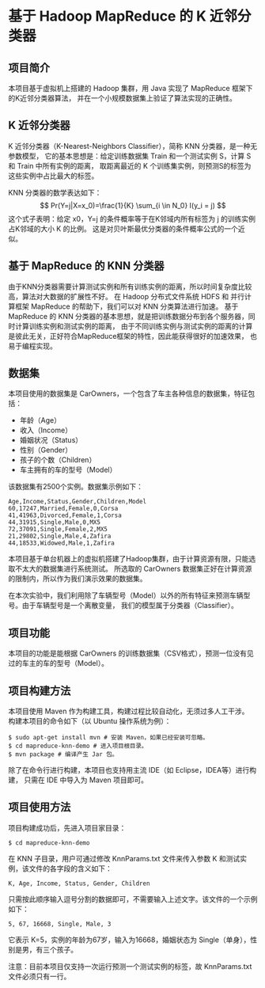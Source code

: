# 基于 Hadoop MapReduce 的 K 近邻分类器

## 项目简介

本项目基于虚拟机上搭建的 Hadoop 集群，用 Java 实现了 MapReduce 框架下的K近邻分类器算法，
并在一个小规模数据集上验证了算法实现的正确性。

## K 近邻分类器

K 近邻分类器（K-Nearest-Neighbors Classifier），简称 KNN 分类器，是一种无参数模型，
它的基本思想是：给定训练数据集 Train 和一个测试实例 S，计算 S 和 Train 中所有实例的距离，
取距离最近的 K 个训练集实例，则预测S的标签为这些实例中占比最大的标签。

KNN 分类器的数学表达如下：
$$
Pr(Y=j|X=x_0)=\frac{1}{K} \sum_{i \in N_0} I(y_i = j)
$$
这个式子表明：给定 x0，Y=j 的条件概率等于在K邻域内所有标签为 j 的训练实例占K邻域的大小 K 的比例。
这是对贝叶斯最优分类器的条件概率公式的一个近似。

## 基于 MapReduce 的 KNN 分类器

由于KNN分类器需要计算测试实例和所有训练实例的距离，所以时间复杂度比较高，算法对大数据的扩展性不好。
在 Hadoop 分布式文件系统 HDFS 和 并行计算框架 MapReduce 的帮助下，我们可以对 KNN 分类算法进行加速。
基于 MapReduce 的 KNN 分类器的基本思想，就是把训练数据分布到各个服务器，同时计算训练实例和测试实例的距离，
由于不同训练实例与测试实例的距离的计算是彼此无关，正好符合MapReduce框架的特性，因此能获得很好的加速效果，
也易于编程实现。


## 数据集

本项目使用的数据集是 CarOwners，一个包含了车主各种信息的数据集，特征包括：

- 年龄（Age）
- 收入（Income）
- 婚姻状况（Status）
- 性别（Gender）
- 孩子的个数（Children）
- 车主拥有的车的型号（Model）

该数据集有2500个实例。数据集示例如下：
```csv
Age,Income,Status,Gender,Children,Model
60,17247,Married,Female,0,Corsa
41,41963,Divorced,Female,1,Corsa
44,31915,Single,Male,0,MX5
72,37091,Single,Female,2,MX5
21,29802,Single,Male,4,Zafira
44,18533,Widowed,Male,1,Zafira
```

本项目基于单台机器上的虚拟机搭建了Hadoop集群，由于计算资源有限，只能选取不太大的数据集进行系统测试。
所选取的 CarOwners 数据集正好在计算资源的限制内，所以作为我们演示效果的数据集。

在本次实验中，我们利用除了车辆型号（Model）以外的所有特征来预测车辆型号。由于车辆型号是一个离散变量，
我们的模型属于分类器（Classifier）。


## 项目功能

本项目的功能是能根据 CarOwners 的训练数据集（CSV格式），预测一位没有见过的车主的车的型号（Model）。

## 项目构建方法

本项目使用 Maven 作为构建工具，构建过程比较自动化，无须过多人工干涉。
构建本项目的命令如下（以 Ubuntu 操作系统为例）：

```shell
$ sudo apt-get install mvn # 安装 Maven，如果已经安装可忽略。
$ cd mapreduce-knn-demo # 进入项目根目录。
$ mvn package # 编译产生 Jar 包。
```

除了在命令行进行构建，本项目也支持用主流 IDE（如 Eclipse，IDEA等）进行构建，
只需在 IDE 中导入为 Maven 项目即可。

## 项目使用方法

项目构建成功后，先进入项目家目录：
```
$ cd mapreduce-knn-demo
```
在 KNN 子目录，用户可通过修改 KnnParams.txt 文件来传入参数 K 和测试实例，该文件的各字段的含义如下：
```
K, Age, Income, Status, Gender, Children
```
只需按此顺序输入逗号分割的数据即可，不需要输入上述文字。该文件的一个示例如下：
```csv
5, 67, 16668, Single, Male, 3
```
它表示 K=5，实例的年龄为67岁，输入为16668，婚姻状态为 Single（单身），性别是男，有三个孩子。

注意：目前本项目仅支持一次运行预测一个测试实例的标签，故 KnnParams.txt 文件必须只有一行。
